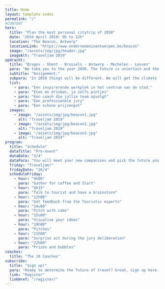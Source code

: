 ```yaml
---
title: Home
layout: template-index
permalink: "/"
#CONTENT
hero:
  title: "Plan the most personal citytrip of 2050"
  date: "26th April 2019: 9h to 22h"
  location: "The Beacon, Antwerp"
  locationLink: "https://www.ondernemeninantwerpen.be/beacon"
  image: "/assets/img/jpg/header.jpg"
  imageAlt: "Traveljam 2019"
opdracht:
  title: "Bruges - Ghent - Brussels - Antwerp - Mechelen - Leuven"
  para: "We take you to the year 2050. The future is uncertain and the further you go from today, the more uncertain it will become. We at TravelJam see quantum mechanics so that every possible future will happen at the same time. At 26/4 in the beacon in Antwerp, five are happening at once. You are sent there to examine the futures, to understand and to put them upside down."
  subtitle: "Assignment:"
  subpara: "In 2050 things will be different. We will get the climate fixed and cure some dreadful diseases but the information consumption will still be changing. Your job is to work from one possible future and find ways for the future city trippers of Flanders and Brussels to gather and consumer tourist info."
  list:
    - para: "Een inspirerende werkplek in het centrum van de stad."
    - para: "Eten en drinken, ja zelfs pintjes"
    - para: "Eén coach die jullie team opvolgt"
    - para: "Een professionele jury"
    - para: "Een schone prijzenpot"
  images:
    - image: "/assets/img/jpg/beacon1.jpg"
      alt: "Traveljam 2019"
    - image: "/assets/img/jpg/beacon2.jpg"
      alt: "Traveljam 2019"
    - image: "/assets/img/jpg/beacon3.jpg"
      alt: "Traveljam 2019"
program:
  title: "Schedule"
  dataTitle: "Pre-event"
  dataDate: "3/4"
  dataPara: "You will meet your new companions and pick the future you’re going to work in."
  friday: "Traveljam!"
  fridayDate: "26/4"
  scheduleFriday:
    - hour: "9h00"
      para: "Gather for coffee and Start"
    - hour: "9h15"
      para: "Talk to tourist and have a brainstorm"
    - hour: "12h00"
      para: "Get feedback from the Touristic experts"
    - hour: "14u00"
      para: "Pitch with cake"
    - hour: "15u00"
      para: "Visualise your ideas"
    - hour: "19h00"
      para: "Pitches"
    - hour: "21h00"
      para: "Surprise act during the jury deliberation"
    - hour: "22h00"
      para: "Prizes and bubbles"
coaches:
  title: "The 10 Coaches"
subscribe:
  title: "Sign up!"
  para: "Ready to determine the future of travel? Great, sign up here. The event is absolutely free."
  link: "Register"
  linkHref: "/register/"
---
```


